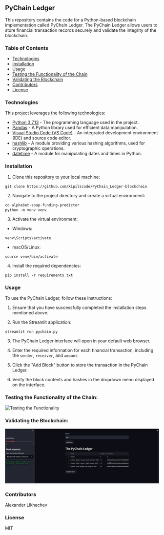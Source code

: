 ## PyChain Ledger
This repository contains the code for a Python-based blockchain implementation called PyChain Ledger. The PyChain Ledger allows users to store financial transaction records securely and validate the integrity of the blockchain.

### Table of Contents
- [Technologies](#technologies)
- [Installation](#installation)
- [Usage](#usage)
- [Testing the Functionality of the Chain](#testing_the_functionality_of_the_chain)
- [Validating the Blockchain](#validating_the_Blockchain)
- [Contributors](#contributors)
- [License](#license)

### Technologies
This project leverages the following technologies:
* [Python 3.7.13](https://www.python.org/downloads/release/python-385/) - The programming language used in the project.
* [Pandas](https://pandas.pydata.org/) - A Python library used for efficient data manipulation.
* [Visual Studio Code (VS Code)](https://code.visualstudio.com/download) - An integrated development environment (IDE) and source code editor.
* [hashlib](https://docs.python.org/3/library/hashlib.html) - A module providing various hashing algorithms, used for cryptographic operations.
* [datetime](https://docs.python.org/3/library/datetime.html) - A module for manipulating dates and times in Python.

### Installation


1. Clone this repository to your local machine:
```
git clone https://github.com/Xipilscode/PyChain_Ledger-blockchain
```
2. Navigate to the project directory and create a virtual environment:
```
cd alphabet-soup-funding-predictor
python -m venv venv
```
3. Activate the virtual environment:
* Windows:
```
venv\Scripts\activate
```
* macOS/Linux:
```
source venv/bin/activate
```
4. Install the required dependencies:

```
pip install -r requirements.txt
```
### Usage

To use the PyChain Ledger, follow these instructions:

1. Ensure that you have successfully completed the installation steps mentioned above.

2. Run the Streamlit application:
```
streamlit run pychain.py
```
3. The PyChain Ledger interface will open in your default web browser.

4. Enter the required information for each financial transaction, including the `sender`, `receiver`, and `amount`.

5. Click the "Add Block" button to store the transaction in the PyChain Ledger.

6. Verify the block contents and hashes in the dropdown menu displayed on the interface.

### Testing the Functionality of the Chain:

![Testing the Functionality](images/transactions.gif)

### Validating the Blockchain:

![Validating](images/validation.gif)


### Contributors

Alexander Likhachev

### License
MIT
